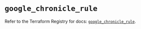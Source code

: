 # `google_chronicle_rule`

Refer to the Terraform Registry for docs: [`google_chronicle_rule`](https://registry.terraform.io/providers/hashicorp/google-beta/6.50.0/docs/resources/google_chronicle_rule).
